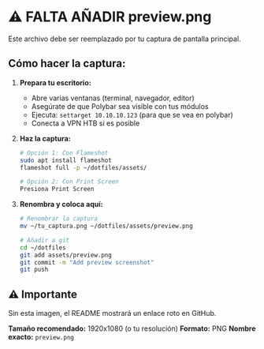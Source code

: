 # ⚠️ FALTA AÑADIR preview.png

Este archivo debe ser reemplazado por tu captura de pantalla principal.

## Cómo hacer la captura:

1. **Prepara tu escritorio:**
   - Abre varias ventanas (terminal, navegador, editor)
   - Asegúrate de que Polybar sea visible con tus módulos
   - Ejecuta: `settarget 10.10.10.123` (para que se vea en polybar)
   - Conecta a VPN HTB si es posible

2. **Haz la captura:**
   ```bash
   # Opción 1: Con Flameshot
   sudo apt install flameshot
   flameshot full -p ~/dotfiles/assets/

   # Opción 2: Con Print Screen
   Presiona Print Screen
   ```

3. **Renombra y coloca aquí:**
   ```bash
   # Renombrar la captura
   mv ~/tu_captura.png ~/dotfiles/assets/preview.png
   
   # Añadir a git
   cd ~/dotfiles
   git add assets/preview.png
   git commit -m "Add preview screenshot"
   git push
   ```

## ⚠️ Importante

Sin esta imagen, el README mostrará un enlace roto en GitHub.

**Tamaño recomendado:** 1920x1080 (o tu resolución)
**Formato:** PNG
**Nombre exacto:** `preview.png`
